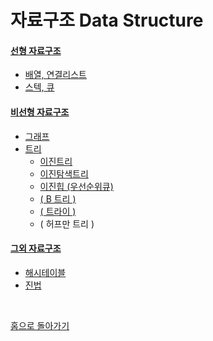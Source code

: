 # 자료구조 Data Structure

#### [선형 자료구조](./linear-structure.md)

  - [배열, 연결리스트](./linear-structure.md#배열,-연결리스트)
  - [스텍, 큐](./linear-structure.md#스텍,-큐,-데크)

#### [비선형 자료구조](./non-linear-structure.md)
  - [그래프](./non-linear-structure.md#그래프-graph)
  - [트리](./non-linear-structure.md#트리-tree)
    - [이진트리](./non-linear-structure.md#이진트리-binary-tree)
    - [이진탐색트리](./non-linear-structure.md#이진탐색트리-binary-search-tree)
    - [이진힙 (우선순위큐)](./non-linear-structure.md#이진힙-binary-heap-우선순위-큐)
    - [( B 트리 )](./non-linear-structure.md#-b-트리-)
    - [( 트라이 )](./non-linear-structure.md#-트라이-trie-)
    - ( 허프만 트리 )

#### [그외 자료구조](./else-structure.md)

  - [해시테이블](./else-structure.md#해시테이블,-map,-set)
  - [진법](./else-structure.md#진법)

<br>

[홈으로 돌아가기](../README.md)